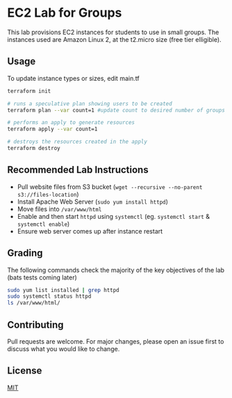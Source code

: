 # EC2 Lab for Groups
This lab provisions EC2 instances for students to use in small groups. The instances used are Amazon Linux 2, at the t2.micro size (free tier elligible).


## Usage
To update instance types or sizes, edit main.tf

```bash
terraform init 

# runs a speculative plan showing users to be created
terraform plan --var count=1 #update count to desired number of groups

# performs an apply to generate resources
terraform apply --var count=1

# destroys the resources created in the apply
terraform destroy
```

## Recommended Lab Instructions

- Pull website files from S3 bucket (`wget --recursive --no-parent s3://files-location`)
- Install Apache Web Server (`sudo yum install httpd`)
- Move files into `/var/www/html`
- Enable and then start `httpd` using `systemctl` (eg. `systemctl start` & `systemctl enable`)
- Ensure web server comes up after instance restart

## Grading

The following commands check the majority of the key objectives of the lab (bats tests coming later)
```sh
sudo yum list installed | grep httpd
sudo systemctl status httpd
ls /var/www/html/
```


## Contributing
Pull requests are welcome. For major changes, please open an issue first to discuss what you would like to change.


## License
[MIT](https://choosealicense.com/licenses/mit/)